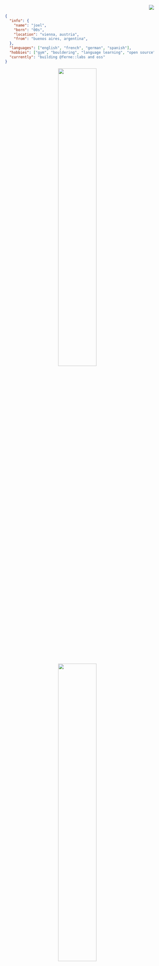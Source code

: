 <p align="right">
  <img src="https://komarev.com/ghpvc/?username=joeperpetua&color=orange"/>
</p>

```json
  {
    "info": {
      "name": "joel",
      "born": "00s",
      "location": "vienna, austria",
      "from": "buenos aires, argentina",
    },
    "languages": ["english", "french", "german", "spanish"],
    "hobbies": ["gym", "bouldering", "language learning", "open source"],
    "currently": "building @ferne::labs and oss"
  }
  ```

<p align="center">
  <img height="50%" width="auto" src ="https://github-readme-stats-kappa-dusky.vercel.app/api?username=joeperpetua&show_icons=true&count_private=true&theme=material-palenight&hide_border=true&hide=issues,contribs&bg_color=00000000">
  <img height="50%" width="auto" src ="https://github-readme-stats-kappa-dusky.vercel.app/api/top-langs/?username=joeperpetua&layout=compact&hide_border=true&theme=material-palenight&bg_color=00000000&langs_count=6&hide=html,css,php,tsql&size_weight=0.5&count_weight=0.5">
  <!-- <img src ="https://github-readme-streak-stats.herokuapp.com?user=joeperpetua&theme=material-palenight&hide_border=true&background=FFFFFF00"> -->
</p>



### cool projects i have contributed to:
<div align="center">
  <a href="https://github.com/n4s4/synology-api" rel="noreferrer" target="_blank"><img height="150px" width="auto" src="https://contributor-badge.vercel.app/api/repoUserContribution?owner=n4s4&repo=synology-api&user=joeperpetua"></a>
  &nbsp;
  <a href="https://github.com/lfglabs-dev/starknet.quest" rel="noreferrer" target="_blank"><img height="150px" width="auto" src="https://contributor-badge.vercel.app/api/repoUserContribution?owner=lfglabs-dev&repo=starknet.quest&user=joeperpetua"></a>
  &nbsp;
</div>

&nbsp;

<div align="center">
  <a href="https://github.com/dojoengine/dojo.unity" rel="noreferrer" target="_blank"><img height="150px" width="auto" src="https://contributor-badge.vercel.app/api/repoUserContribution?owner=dojoengine&repo=dojo.unity&user=joeperpetua"></a>
  &nbsp;
  <a href="https://github.com/dojoengine/book" rel="noreferrer" target="_blank"><img height="150px" width="auto" src="https://contributor-badge.vercel.app/api/repoUserContribution?owner=dojoengine&repo=book&user=joeperpetua"></a>
  &nbsp;
</div>

&nbsp;
  
<div align="center">
  <a href="https://github.com/ByteBuildersLabs/ByteBeastsFrontend" rel="noreferrer" target="_blank"><img height="150px" width="auto" src="https://contributor-badge.vercel.app/api/repoUserContribution?owner=ByteBuildersLabs&repo=ByteBeastsFrontend&user=joeperpetua"></a>
  &nbsp;
  <a href="https://github.com/The-Marquis-Gaming/checkers-dojo" rel="noreferrer" target="_blank"><img height="150px" width="auto" src="https://contributor-badge.vercel.app/api/repoUserContribution?owner=The-Marquis-Gaming&repo=checkers-dojo&user=joeperpetua"></a>
  &nbsp;
</div>

![](https://hit.yhype.me/github/profile?account_id=43834198)
